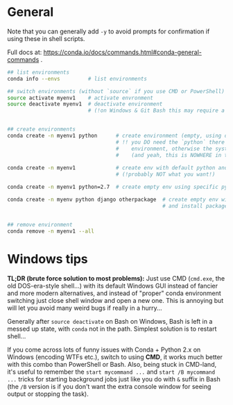 # General

Note that you can generally add `-y` to avoid prompts for confirmation if using these in shell scripts.

Full docs at: https://conda.io/docs/commands.html#conda-general-commands .

```bash
## list environments
conda info --envs         # list environments

## switch environments (without `source` if you use CMD or PowerShell)
source activate myenv1    # activate envronment
source deactivate myenv1  # deactivate environment
                          # (!on Windows & Git Bash this may require a Bash restart afterwards!)


## create environments
conda create -n myenv1 python      # create environment (empty, using default python version)
                                   # !! you DO need the `python` there if you want an *empty*
                                   #    environment, otherwise the system packages will be included
                                   #    (and yeah, this is NOWHERE in the official documentation)
    
conda create -n myenv1             # create env with default python and global packages included
                                   # (!probably NOT what you want!)

conda create -n myenv1 python=2.7  # create empty env using specific python version

conda create -n myenv python django otherpackage  # create empty env with default python version
                                                  # and install packages `django` and `otherpackage`


## remove environment
conda remove -n myenv1 --all
```

# Windows tips

**TL;DR (brute force solution to most problems):** Just use CMD (`cmd.exe`, the old DOS-era-style shell...) with its default Windows GUI instead of fancier and more modern alternatives, and instead of "proper" conda environment switching just close shell window and open a new one. This is annoying but will let you avoid many weird bugs if really in a hurry...

Generally after `source deactivate` on Bash on Windows, Bash is left in a messed up state, with `conda` not in the path. Simplest solution is to restart shell...

If you come across lots of funny issues with Conda + Python 2.x on Windows (encoding WTFs etc.), switch to using **CMD**, it works much better with this combo than PowerShell or Bash. Also, being stuck in CMD-land, it's useful to remember the `start mycommand ...` and `start /B mycommand ...` tricks for starting background jobs just like you do with `&` suffix in Bash (the `/B` version is if you don't want the extra console window for seeing output or stopping the task).
